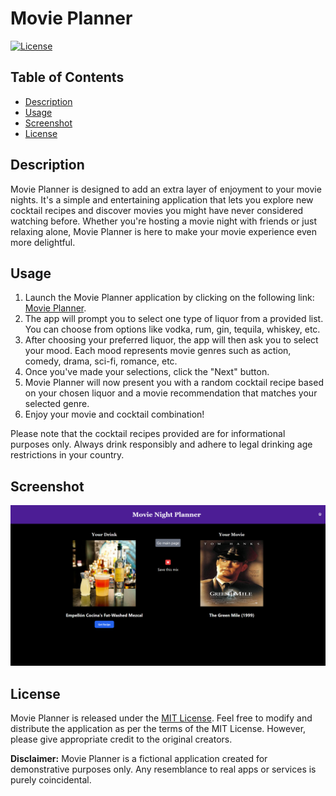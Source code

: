 # Movie Planner

[![License](https://img.shields.io/badge/License-MIT-blue.svg)](https://opensource.org/licenses/MIT)

## Table of Contents
- [Description](#description)
- [Usage](#usage)
- [Screenshot](#screenshot)
- [License](#license)

## Description

Movie Planner is designed to add an extra layer of enjoyment to your movie nights. It's a simple and entertaining application that lets you explore new cocktail recipes and discover movies you might have never considered watching before. Whether you're hosting a movie night with friends or just relaxing alone, Movie Planner is here to make your movie experience even more delightful.

## Usage

1. Launch the Movie Planner application by clicking on the following link: [Movie Planner](https://cidherp2.github.io/Movie-Night/).
2. The app will prompt you to select one type of liquor from a provided list. You can choose from options like vodka, rum, gin, tequila, whiskey, etc.
3. After choosing your preferred liquor, the app will then ask you to select your mood. Each mood represents movie genres such as action, comedy, drama, sci-fi, romance, etc.
4. Once you've made your selections, click the "Next" button.
5. Movie Planner will now present you with a random cocktail recipe based on your chosen liquor and a movie recommendation that matches your selected genre.
6. Enjoy your movie and cocktail combination!

Please note that the cocktail recipes provided are for informational purposes only. Always drink responsibly and adhere to legal drinking age restrictions in your country.

## Screenshot

![Movie Planner Screenshot](./assets/images/screenshot.png)

## License

Movie Planner is released under the [MIT License](https://opensource.org/licenses/MIT). Feel free to modify and distribute the application as per the terms of the MIT License. However, please give appropriate credit to the original creators.

**Disclaimer:** Movie Planner is a fictional application created for demonstrative purposes only. Any resemblance to real apps or services is purely coincidental.
